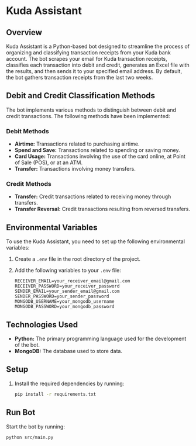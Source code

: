# Kuda Assistant

## Overview

Kuda Assistant is a Python-based bot designed to streamline the process of organizing and classifying transaction receipts from your Kuda bank account. The bot scrapes your email for Kuda transaction receipts, classifies each transaction into debit and credit, generates an Excel file with the results, and then sends it to your specified email address. By default, the bot gathers transaction receipts from the last two weeks.

## Debit and Credit Classification Methods

The bot implements various methods to distinguish between debit and credit transactions. The following methods have been implemented:

### Debit Methods

- **Airtime:** Transactions related to purchasing airtime.
- **Spend and Save:** Transactions related to spending or saving money.
- **Card Usage:** Transactions involving the use of the card online, at Point of Sale (POS), or at an ATM.
- **Transfer:** Transactions involving money transfers.

### Credit Methods

- **Transfer:** Credit transactions related to receiving money through transfers.
- **Transfer Reversal:** Credit transactions resulting from reversed transfers.

## Environmental Variables

To use the Kuda Assistant, you need to set up the following environmental variables:

1. Create a `.env` file in the root directory of the project.

2. Add the following variables to your `.env` file:

    ```env
    RECEIVER_EMAIL=your_receiver_email@gmail.com
    RECEIVER_PASSWORD=your_receiver_password
    SENDER_EMAIL=your_sender_email@gmail.com
    SENDER_PASSWORD=your_sender_password
    MONGODB_USERNAME=your_mongodb_username
    MONGODB_PASSWORD=your_mongodb_password
    ```

## Technologies Used

- **Python:** The primary programming language used for the development of the bot.
- **MongoDB:** The database used to store data.

## Setup

1. Install the required dependencies by running:

   ```bash
   pip install -r requirements.txt

## Run Bot

Start the bot by running:

   ```bash
   python src/main.py
